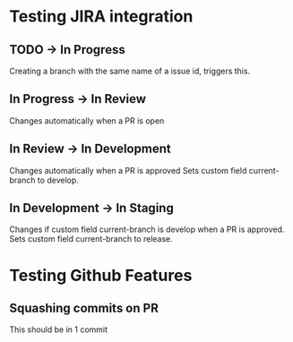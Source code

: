 # Testing JIRA integration

## TODO -> In Progress

Creating a branch with the same name of a issue id, triggers this.

## In Progress -> In Review

Changes automatically when a PR is open

## In Review -> In Development

Changes automatically when a PR is approved
Sets custom field current-branch to develop.

## In Development -> In Staging

Changes if custom field current-branch is develop when a PR is approved.
Sets custom field current-branch to release.

# Testing Github Features

## Squashing commits on PR

This should be in 1 commit
